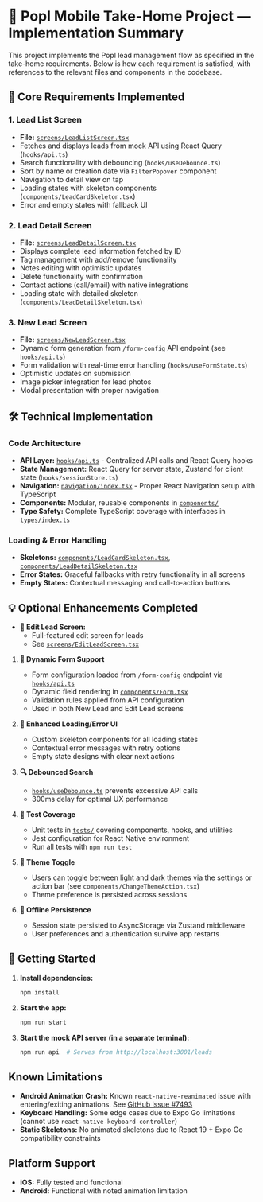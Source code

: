 # 📱 Popl Mobile Take-Home Project — Implementation Summary

This project implements the Popl lead management flow as specified in the take-home requirements. Below is how each requirement is satisfied, with references to the relevant files and components in the codebase.

## 🧠 Core Requirements Implemented

### 1. **Lead List Screen**

- **File:** [`screens/LeadListScreen.tsx`](./screens/LeadListScreen.tsx)
- Fetches and displays leads from mock API using React Query (`hooks/api.ts`)
- Search functionality with debouncing (`hooks/useDebounce.ts`)
- Sort by name or creation date via `FilterPopover` component
- Navigation to detail view on tap
- Loading states with skeleton components (`components/LeadCardSkeleton.tsx`)
- Error and empty states with fallback UI

### 2. **Lead Detail Screen**

- **File:** [`screens/LeadDetailScreen.tsx`](./screens/LeadDetailScreen.tsx)
- Displays complete lead information fetched by ID
- Tag management with add/remove functionality
- Notes editing with optimistic updates
- Delete functionality with confirmation
- Contact actions (call/email) with native integrations
- Loading state with detailed skeleton (`components/LeadDetailSkeleton.tsx`)

### 3. **New Lead Screen**

- **File:** [`screens/NewLeadScreen.tsx`](./screens/NewLeadScreen.tsx)
- Dynamic form generation from `/form-config` API endpoint (see [`hooks/api.ts`](./hooks/api.ts))
- Form validation with real-time error handling (`hooks/useFormState.ts`)
- Optimistic updates on submission
- Image picker integration for lead photos
- Modal presentation with proper navigation

## 🛠 Technical Implementation

### Code Architecture

- **API Layer:** [`hooks/api.ts`](./hooks/api.ts) - Centralized API calls and React Query hooks
- **State Management:** React Query for server state, Zustand for client state (`hooks/sessionStore.ts`)
- **Navigation:** [`navigation/index.tsx`](./navigation/index.tsx) - Proper React Navigation setup with TypeScript
- **Components:** Modular, reusable components in [`components/`](./components/)
- **Type Safety:** Complete TypeScript coverage with interfaces in [`types/index.ts`](./types/index.ts)

### Loading & Error Handling

- **Skeletons:** [`components/LeadCardSkeleton.tsx`](./components/LeadCardSkeleton.tsx), [`components/LeadDetailSkeleton.tsx`](./components/LeadDetailSkeleton.tsx)
- **Error States:** Graceful fallbacks with retry functionality in all screens
- **Empty States:** Contextual messaging and call-to-action buttons

## 💡 Optional Enhancements Completed

- **📝 Edit Lead Screen:**
  - Full-featured edit screen for leads
  - See [`screens/EditLeadScreen.tsx`](./screens/EditLeadScreen.tsx)

1. **🔧 Dynamic Form Support**

   - Form configuration loaded from `/form-config` endpoint via [`hooks/api.ts`](./hooks/api.ts)
   - Dynamic field rendering in [`components/Form.tsx`](./components/Form.tsx)
   - Validation rules applied from API configuration
   - Used in both New Lead and Edit Lead screens

2. **🧠 Enhanced Loading/Error UI**

   - Custom skeleton components for all loading states
   - Contextual error messages with retry options
   - Empty state designs with clear next actions

3. **🔍 Debounced Search**

   - [`hooks/useDebounce.ts`](./hooks/useDebounce.ts) prevents excessive API calls
   - 300ms delay for optimal UX performance

4. **🧪 Test Coverage**

   - Unit tests in [`tests/`](./tests/) covering components, hooks, and utilities
   - Jest configuration for React Native environment
   - Run all tests with `npm run test`

5. **🎨 Theme Toggle**

   - Users can toggle between light and dark themes via the settings or action bar (see `components/ChangeThemeAction.tsx`)
   - Theme preference is persisted across sessions

6. **📶 Offline Persistence**
   - Session state persisted to AsyncStorage via Zustand middleware
   - User preferences and authentication survive app restarts

## 🏁 Getting Started

1. **Install dependencies:**
   ```bash
   npm install
   ```
2. **Start the app:**
   ```bash
   npm run start
   ```
3. **Start the mock API server (in a separate terminal):**
   ```bash
   npm run api  # Serves from http://localhost:3001/leads
   ```

## Known Limitations

- **Android Animation Crash:** Known `react-native-reanimated` issue with entering/exiting animations. See [GitHub issue #7493](https://github.com/software-mansion/react-native-reanimated/issues/7493#issuecomment-3002083686)
- **Keyboard Handling:** Some edge cases due to Expo Go limitations (cannot use `react-native-keyboard-controller`)
- **Static Skeletons:** No animated skeletons due to React 19 + Expo Go compatibility constraints

## Platform Support

- **iOS:** Fully tested and functional
- **Android:** Functional with noted animation limitation
